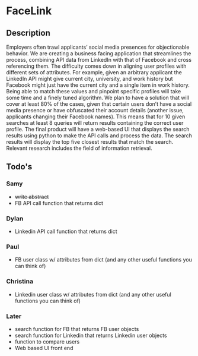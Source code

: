 # FaceLink

## Description
Employers often trawl applicants’ social media presences for objectionable behavior. We are creating a business facing application that streamlines the process, combining API data from LinkedIn with that of Facebook and cross referencing them. The difficulty comes down in aligning user profiles with different sets of attributes. For example, given an arbitrary applicant the LinkedIn API might give current city, university, and work history but Facebook might just have the current city and a single item in work history. Being able to match these values and pinpoint specific profiles will take some time and a finely tuned algorithm. We plan to have a solution that will cover at least 80% of the cases, given that certain users don’t have a social media presence or have obfuscated their account details (another issue, applicants changing their Facebook names). This means that for 10 given searches at least 8 queries will return results containing the correct user profile. The final product will have a web-based UI that displays the search results using python to make the API calls and process the data. The search results will display the top five closest results that match the search. Relevant research includes the field of information retrieval.

## Todo's

### Samy
* ~~write abstract~~
* FB API call function that returns dict

### Dylan
* Linkedin API call function that returns dict

### Paul
* FB user class w/ attributes from dict (and any other useful functions you can think of)

### Christina
* Linkedin user class w/ attributes from dict (and any other useful functions you can think of)

### Later
* search function for FB that returns FB user objects
* search function for Linkedin that returns Linkedin user objects
* function to compare users
* Web based UI front end
